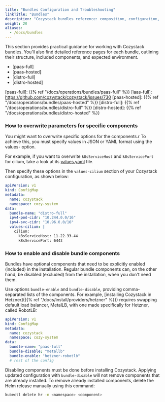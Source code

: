 ```yaml
---
title: "Bundles Configuration and Troubleshooting"
linkTitle: "Bundles"
description: "Cozystack bundles reference: composition, configuration, and troubleshooting."
weight: 20
aliases:
  - /docs/bundles
---
```


This section provides practical guidance for working with Cozystack bundles.
You’ll also find detailed reference pages for each bundle, outlining their structure, included components, and expected environment.

* [paas-full]
* [paas-hosted]
* [distro-full]
* [distro-hosted]

[paas-full]: {{% ref "/docs/operations/bundles/paas-full" %}}
[iaas-full]: https://github.com/cozystack/cozystack/issues/730
[paas-hosted]: {{% ref "/docs/operations/bundles/paas-hosted" %}}
[distro-full]: {{% ref "/docs/operations/bundles/distro-full" %}}
[distro-hosted]: {{% ref "/docs/operations/bundles/distro-hosted" %}}

### How to overwrite parameters for specific components

You might want to overwrite specific options for the components.r
To achieve this, you must specify values in JSON or YAML format using the values-<component> option.

For example, if you want to overwrite `k8sServiceHost` and `k8sServicePort` for cilium,
take a look at its [values.yaml](https://github.com/cozystack/cozystack/blob/238061efbc0da61d60068f5de31d6eaa35c4d994/packages/system/cilium/values.yaml#L18-L19) file.

Then specify these options in the `values-cilium` section of your Cozystack configuration, as shown below:

```yaml
apiVersion: v1
kind: ConfigMap
metadata:
  name: cozystack
  namespace: cozy-system
data:
  bundle-name: "distro-full"
  ipv4-pod-cidr: "10.244.0.0/16"
  ipv4-svc-cidr: "10.96.0.0/16"
  values-cilium: |
    cilium:
      k8sServiceHost: 11.22.33.44
      k8sServicePort: 6443
```

### How to enable and disable bundle components

Bundles have optional components that need to be explicitly enabled (included) in the installation.
Regular bundle components can, on the other hand, be disabled (excluded) from the installation, when you don't need them.

Use options `bundle-enable` and `bundle-disable`, providing comma-separated lists of the components.
For example, [installing Cozystack in Hetzner]({{% ref "/docs/install/providers/hetzner" %}})
requires swapping default load balancer, MetalLB, with one made specifically for Hetzner, called RobotLB:

```yaml
apiVersion: v1
kind: ConfigMap
metadata:
  name: cozystack
  namespace: cozy-system
data:
  bundle-name: "paas-full"
  bundle-disable: "metallb"
  bundle-enable: "hetzner-robotlb"
  # rest of the config
```

Disabling components must be done before installing Cozystack.
Applying updated configuration with `bundle-disable` will not remove components that are already installed.
To remove already installed components, delete the Helm release manually using this command:

```bash
kubectl delete hr -n <namespace> <component>
```
